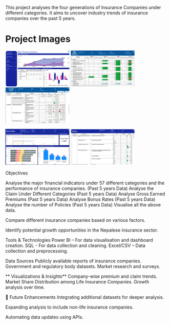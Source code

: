 This project analyses the four generations of Insurance Companies under different categories. It aims to uncover industry trends of insurance companies over the past 5 years.
# Project Images

<p float="left">
  <img src="images/aa.png" alt="aa" width="200"/>
  <img src="images/bb.png" alt="bb" width="200"/>
  <img src="images/cc.png" alt="cc" width="200"/>
</p>

<p float="left">
  <img src="images/dd.png" alt="dd" width="200"/>
  <img src="images/ee.png" alt="ee" width="200"/>
</p>

Objectives

Analyse the major financial indicators under 57 different categories and the performance of insurance companies. (Past 5 years Data)
Analyse the Claim Under Different Categories (Past 5 years Data)
Analyse Gross Earned Premiums (Past 5 years Data)
Analyse Bonus Rates (Past 5 years Data)
Analyse the number of Policies (Past 5 years Data)
Visualise all the above data.

Compare different insurance companies based on various factors.

Identify potential growth opportunities in the Nepalese insurance sector.

Tools & Technologies Power BI – For data visualisation and dashboard creation. SQL - For data collection and cleaning. Excel/CSV – Data collection and preprocessing.

Data Sources Publicly available reports of insurance companies. Government and regulatory body datasets. Market research and surveys.

** Visualizations & Insights** Company-wise premium and claim trends. Market Share Distribution among Life Insurance Companies. Growth analysis over time.

🚀 Future Enhancements Integrating additional datasets for deeper analysis.

Expanding analysis to include non-life insurance companies.

Automating data updates using APIs.
